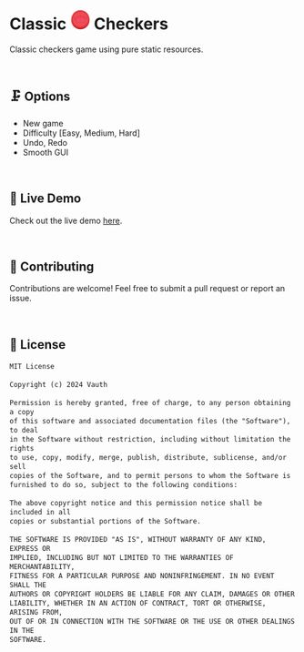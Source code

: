 <h1>Classic <a href="#Favicon"><img src="https://raw.githubusercontent.com/Vauth/checkers/main/image/favicon.png" width="35px"></a> Checkers</h1>
<p>Classic checkers game using pure static resources.</p>

<br>

## 🗜 Options
- New game
- Difficulty [Easy, Medium, Hard]
- Undo, Redo
- Smooth GUI

<br>

## 📡 Live Demo
Check out the live demo [here](https://vauth.github.io/checkers).

<br>

## 🔗 Contributing
Contributions are welcome! Feel free to submit a pull request or report an issue.

<br>

## 🔎 License
```
MIT License

Copyright (c) 2024 Vauth

Permission is hereby granted, free of charge, to any person obtaining a copy
of this software and associated documentation files (the "Software"), to deal
in the Software without restriction, including without limitation the rights
to use, copy, modify, merge, publish, distribute, sublicense, and/or sell
copies of the Software, and to permit persons to whom the Software is
furnished to do so, subject to the following conditions:

The above copyright notice and this permission notice shall be included in all
copies or substantial portions of the Software.

THE SOFTWARE IS PROVIDED "AS IS", WITHOUT WARRANTY OF ANY KIND, EXPRESS OR
IMPLIED, INCLUDING BUT NOT LIMITED TO THE WARRANTIES OF MERCHANTABILITY,
FITNESS FOR A PARTICULAR PURPOSE AND NONINFRINGEMENT. IN NO EVENT SHALL THE
AUTHORS OR COPYRIGHT HOLDERS BE LIABLE FOR ANY CLAIM, DAMAGES OR OTHER
LIABILITY, WHETHER IN AN ACTION OF CONTRACT, TORT OR OTHERWISE, ARISING FROM,
OUT OF OR IN CONNECTION WITH THE SOFTWARE OR THE USE OR OTHER DEALINGS IN THE
SOFTWARE.
```


